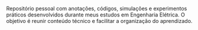 Repositório pessoal com anotações, códigos, simulações e experimentos práticos desenvolvidos durante meus estudos em Engenharia Elétrica. O objetivo é reunir conteúdo técnico e facilitar a organização do aprendizado.
